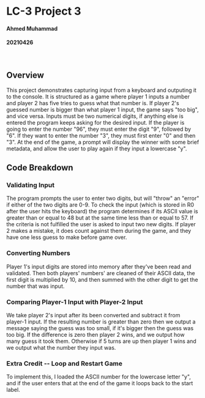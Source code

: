 # LC-3 Project 3
#### Ahmed Muhammad
#### 20210426
<br>

## Overview 
This project demonstrates capturing input from a keyboard and outputing it to the console.
It is structured as a game where player 1 inputs a number and player 2 has five tries to guess what that number is.
If player 2's guessed number is bigger than what player 1 input, the game says "too big", and vice versa.
Inputs must be two numerical digits, if anything else is entered the program keeps asking for the desired input.
If the player is going to enter the number "96", they must enter the digit "9", followed by "6".
If they want to enter the number "3", they must first enter "0" and then "3".
At the end of the game, a prompt will display the winner with some brief metadata, and allow the user to play again if they input a lowercase "y".

## Code Breakdown
### Validating Input
The program prompts the user to enter two digits, but will "throw" an "error" if either of the two digits are 0-9.
To check the input (which is stored in R0 after the user hits the keyboard) the program determines if its ASCII value is greater than or equal to 48 but at the same time less than or equal to 57.
If the criteria is not fulfilled the user is asked to input two new digits.
If player 2 makes a mistake, it does count against them during the game, and they have one less guess to make before game over.

### Converting Numbers
Player 1's input digits are stored into memory after they've been read and validated.
Then both players' numbers' are cleaned of their ASCII data, the first digit is multiplied by 10, and then summed with the other digit to get the number that was input.

### Comparing Player-1 Input with Player-2 Input
We take player 2's input after its been converted and subtract it from player-1 input.
If the resulting number is greater than zero then we output a message saying the guess was too small, if it's bigger then the guess was too big.
If the difference is zero then player 2 wins, and we output how many guess it took them.
Otherwise if 5 turns are up then player 1 wins and we output what the number they input was.

### Extra Credit -- Loop and Restart Game
To implement this, I loaded the ASCII number for the lowercase letter "y", and if the user enters that at the end of the game it loops back to the start label.


